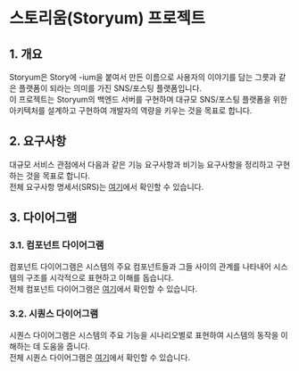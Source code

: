 # 스토리움(Storyum) 프로젝트

## 1. 개요

Storyum은 Story에 -ium을 붙여서 만든 이름으로 사용자의 이야기를 담는 그릇과 같은 플랫폼이 되라는 의미를 가진 SNS/포스팅 플랫폼입니다.<br/>
이 프로젝트는 Storyum의 백엔드 서버를 구현하며 대규모 SNS/포스팅 플랫폼을 위한 아키텍처를 설계하고 구현하여 개발자의 역량을 키우는 것을 목표로 합니다.

## 2. 요구사항

대규모 서비스 관점에서 다음과 같은 기능 요구사항과 비기능 요구사항을 정리하고 구현하는 것을 목표로 합니다.<br/>
전체 요구사항 명세서(SRS)는 [여기](documents/SRS.md)에서 확인할 수 있습니다.

## 3. 다이어그램

### 3.1. 컴포넌트 다이어그램

컴포넌트 다이어그램은 시스템의 주요 컴포넌트들과 그들 사이의 관계를 나타내어 시스템의 구조를 시각적으로 표현하고 이해를 돕습니다.<br/>
전체 컴포넌트 다이어그램은 [여기](documents/diagrams/component.md)에서 확인할 수 있습니다.<br/>

### 3.2. 시퀀스 다이어그램

시퀀스 다이어그램은 시스템의 주요 기능을 시나리오별로 표현하여 시스템의 동작을 이해하는 데 도움을 줍니다.<br/>
전체 시퀀스 다이어그램은 [여기](documents/diagrams/sequence.md)에서 확인할 수 있습니다.<br/>
